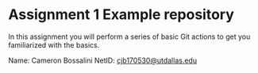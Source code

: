 # Assignment 1 Example repository

In this assignment you will perform a series of basic Git actions to get you familiarized with the basics.

Name: Cameron Bossalini
NetID: cjb170530@utdallas.edu
